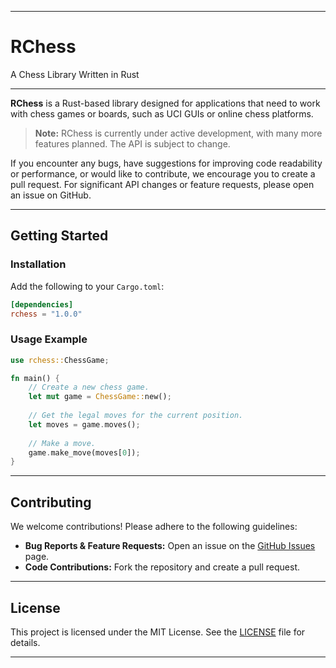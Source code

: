 
---

# RChess

A Chess Library Written in Rust

---

**RChess** is a Rust-based library designed for applications that need to work with chess games or boards, such as UCI GUIs or online chess platforms.

> **Note:** RChess is currently under active development, with many more features planned. The API is subject to change.

If you encounter any bugs, have suggestions for improving code readability or performance, or would like to contribute, we encourage you to create a pull request. For significant API changes or feature requests, please open an issue on GitHub.

---

## Getting Started

### Installation

Add the following to your `Cargo.toml`:

```toml
[dependencies]
rchess = "1.0.0"
```

### Usage Example

```rust
use rchess::ChessGame;

fn main() {
    // Create a new chess game.
    let mut game = ChessGame::new();
    
    // Get the legal moves for the current position.
    let moves = game.moves();
    
    // Make a move.
    game.make_move(moves[0]);
}
```

---

## Contributing

We welcome contributions! Please adhere to the following guidelines:

- **Bug Reports & Feature Requests:** Open an issue on the [GitHub Issues](https://github.com/Shadowcat650/rchess/issues) page.
- **Code Contributions:** Fork the repository and create a pull request.

---

## License

This project is licensed under the MIT License. See the [LICENSE](https://github.com/Shadowcat650/rchess/blob/main/LICENSE) file for details.

---
